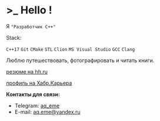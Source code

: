 # >_ Hello !
Я `"Разработчик С++"`

Stack:

`C++17` `Git` `CMake` `STL` `Clion` `MS Visual Studio` `GCC` `Clang`

Люблю путешествовать, фотографировать и читать книги.

[резюме на hh.ru](https://hh.ru/resume/492a9aa7ff0c3b0d810039ed1f4279766a4f49?hhtmFrom=resume_list)

[профиль на Хабр.Карьера](https://career.habr.com/aq_eme)



**Контакты для связи:**
- Telegram: [aq_eme](https://t.me/aq_eme)
- E-mail: aq.eme@yandex.ru

<!--- [![aq_eme LeetCode stats](https://leetcode-stats-six.vercel.app/api?username=aq_eme&theme=dark)](https://github.com/aq-eme/leetcode-stats) ---!>
